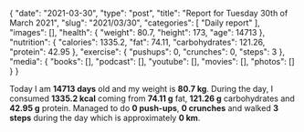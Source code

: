 {
    "date": "2021-03-30",
    "type": "post",
    "title": "Report for Tuesday 30th of March 2021",
    "slug": "2021\/03\/30",
    "categories": [
        "Daily report"
    ],
    "images": [],
    "health": {
        "weight": 80.7,
        "height": 173,
        "age": 14713
    },
    "nutrition": {
        "calories": 1335.2,
        "fat": 74.11,
        "carbohydrates": 121.26,
        "protein": 42.95
    },
    "exercise": {
        "pushups": 0,
        "crunches": 0,
        "steps": 3
    },
    "media": {
        "books": [],
        "podcast": [],
        "youtube": [],
        "movies": [],
        "photos": []
    }
}

Today I am <strong>14713 days</strong> old and my weight is <strong>80.7 kg</strong>. During the day, I consumed <strong>1335.2 kcal</strong> coming from <strong>74.11 g</strong> fat, <strong>121.26 g</strong> carbohydrates and <strong>42.95 g</strong> protein. Managed to do <strong>0 push-ups</strong>, <strong>0 crunches</strong> and walked <strong>3 steps</strong> during the day which is approximately <strong>0 km</strong>.
